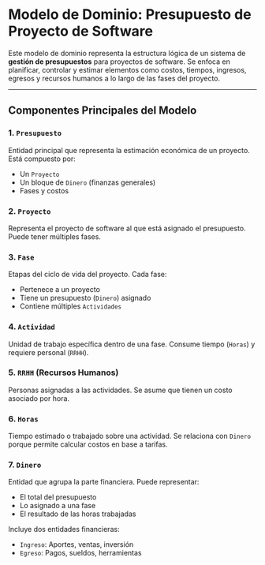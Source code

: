 # Modelo de Dominio: Presupuesto de Proyecto de Software

Este modelo de dominio representa la estructura lógica de un sistema de **gestión de presupuestos** para proyectos de software. Se enfoca en planificar, controlar y estimar elementos como costos, tiempos, ingresos, egresos y recursos humanos a lo largo de las fases del proyecto.

---

##  Componentes Principales del Modelo

### 1. `Presupuesto`
Entidad principal que representa la estimación económica de un proyecto. Está compuesto por:
- Un `Proyecto`
- Un bloque de `Dinero` (finanzas generales)
- Fases y costos

### 2. `Proyecto`
Representa el proyecto de software al que está asignado el presupuesto. Puede tener múltiples fases.

### 3. `Fase`
Etapas del ciclo de vida del proyecto. Cada fase:
- Pertenece a un proyecto
- Tiene un presupuesto (`Dinero`) asignado
- Contiene múltiples `Actividades`

### 4. `Actividad`
Unidad de trabajo específica dentro de una fase. Consume tiempo (`Horas`) y requiere personal (`RRHH`).

### 5. `RRHH` (Recursos Humanos)
Personas asignadas a las actividades. Se asume que tienen un costo asociado por hora.

### 6. `Horas`
Tiempo estimado o trabajado sobre una actividad. Se relaciona con `Dinero` porque permite calcular costos en base a tarifas.

### 7. `Dinero`
Entidad que agrupa la parte financiera. Puede representar:
- El total del presupuesto
- Lo asignado a una fase
- El resultado de las horas trabajadas

Incluye dos entidades financieras:
- `Ingreso`: Aportes, ventas, inversión
- `Egreso`: Pagos, sueldos, herramientas
